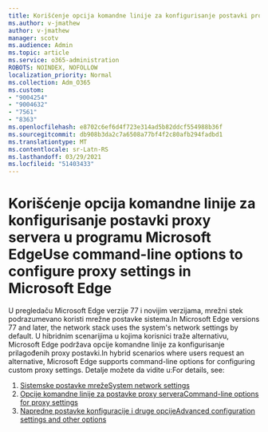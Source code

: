 ```yaml
---
title: Korišćenje opcija komandne linije za konfigurisanje postavki proxy servera u programu Microsoft Edge
ms.author: v-jmathew
author: v-jmathew
manager: scotv
ms.audience: Admin
ms.topic: article
ms.service: o365-administration
ROBOTS: NOINDEX, NOFOLLOW
localization_priority: Normal
ms.collection: Adm_O365
ms.custom:
- "9004254"
- "9004632"
- "7561"
- "8363"
ms.openlocfilehash: e8702c6ef6d4f723e314ad5b82ddcf554988b36f
ms.sourcegitcommit: db908b3da2c7a6508a77bf4f2c80afb294fadbd1
ms.translationtype: MT
ms.contentlocale: sr-Latn-RS
ms.lasthandoff: 03/29/2021
ms.locfileid: "51403433"
---
```

# <a name="use-command-line-options-to-configure-proxy-settings-in-microsoft-edge"></a><span data-ttu-id="d0a76-102">Korišćenje opcija komandne linije za konfigurisanje postavki proxy servera u programu Microsoft Edge</span><span class="sxs-lookup"><span data-stu-id="d0a76-102">Use command-line options to configure proxy settings in Microsoft Edge</span></span>

<span data-ttu-id="d0a76-103">U pregledaču Microsoft Edge verzije 77 i novijim verzijama, mrežni stek podrazumevano koristi mrežne postavke sistema.</span><span class="sxs-lookup"><span data-stu-id="d0a76-103">In Microsoft Edge versions 77 and later, the network stack uses the system's network settings by default.</span></span> <span data-ttu-id="d0a76-104">U hibridnim scenarijima u kojima korisnici traže alternativu, Microsoft Edge podržava opcije komandne linije za konfigurisanje prilagođenih proxy postavki.</span><span class="sxs-lookup"><span data-stu-id="d0a76-104">In hybrid scenarios where users request an alternative, Microsoft Edge supports command-line options for configuring custom proxy settings.</span></span> <span data-ttu-id="d0a76-105">Detalje možete da vidite u:</span><span class="sxs-lookup"><span data-stu-id="d0a76-105">For details, see:</span></span>

1. [<span data-ttu-id="d0a76-106">Sistemske postavke mreže</span><span class="sxs-lookup"><span data-stu-id="d0a76-106">System network settings</span></span>](https://go.microsoft.com/fwlink/?linkid=2133962)
2. [<span data-ttu-id="d0a76-107">Opcije komandne linije za postavke proxy servera</span><span class="sxs-lookup"><span data-stu-id="d0a76-107">Command-line options for proxy settings</span></span>](https://go.microsoft.com/fwlink/?linkid=2134292)
3. [<span data-ttu-id="d0a76-108">Napredne postavke konfiguracije i druge opcije</span><span class="sxs-lookup"><span data-stu-id="d0a76-108">Advanced configuration settings and other options</span></span>](https://go.microsoft.com/fwlink/?linkid=2134293)
